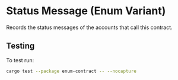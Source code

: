 # Status Message (Enum Variant)

Records the status messages of the accounts that call this contract.

## Testing
To test run:
```bash
cargo test --package enum-contract -- --nocapture
```
